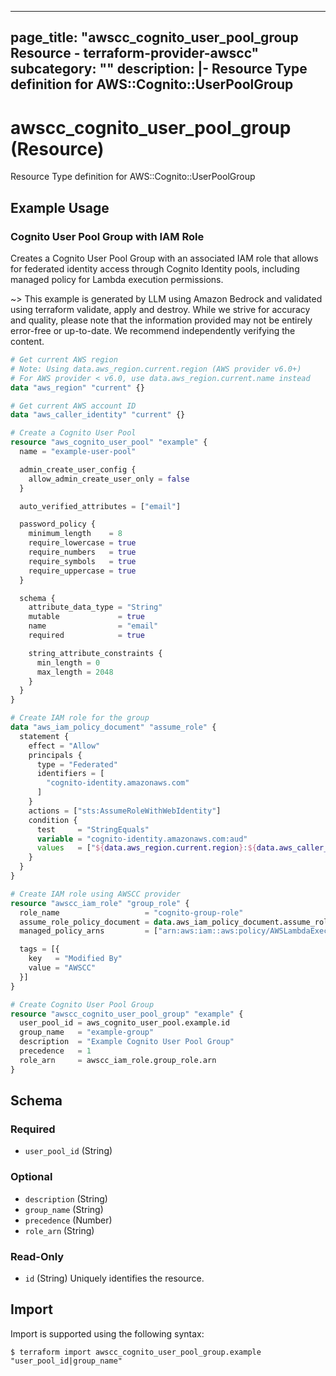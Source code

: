 
---
page_title: "awscc_cognito_user_pool_group Resource - terraform-provider-awscc"
subcategory: ""
description: |-
  Resource Type definition for AWS::Cognito::UserPoolGroup
---

# awscc_cognito_user_pool_group (Resource)

Resource Type definition for AWS::Cognito::UserPoolGroup

## Example Usage

### Cognito User Pool Group with IAM Role

Creates a Cognito User Pool Group with an associated IAM role that allows for federated identity access through Cognito Identity pools, including managed policy for Lambda execution permissions.

~> This example is generated by LLM using Amazon Bedrock and validated using terraform validate, apply and destroy. While we strive for accuracy and quality, please note that the information provided may not be entirely error-free or up-to-date. We recommend independently verifying the content.

```terraform
# Get current AWS region
# Note: Using data.aws_region.current.region (AWS provider v6.0+)
# For AWS provider < v6.0, use data.aws_region.current.name instead
data "aws_region" "current" {}

# Get current AWS account ID
data "aws_caller_identity" "current" {}

# Create a Cognito User Pool
resource "aws_cognito_user_pool" "example" {
  name = "example-user-pool"

  admin_create_user_config {
    allow_admin_create_user_only = false
  }

  auto_verified_attributes = ["email"]

  password_policy {
    minimum_length    = 8
    require_lowercase = true
    require_numbers   = true
    require_symbols   = true
    require_uppercase = true
  }

  schema {
    attribute_data_type = "String"
    mutable             = true
    name                = "email"
    required            = true

    string_attribute_constraints {
      min_length = 0
      max_length = 2048
    }
  }
}

# Create IAM role for the group
data "aws_iam_policy_document" "assume_role" {
  statement {
    effect = "Allow"
    principals {
      type = "Federated"
      identifiers = [
        "cognito-identity.amazonaws.com"
      ]
    }
    actions = ["sts:AssumeRoleWithWebIdentity"]
    condition {
      test     = "StringEquals"
      variable = "cognito-identity.amazonaws.com:aud"
      values   = ["${data.aws_region.current.region}:${data.aws_caller_identity.current.account_id}:identitypool/example"]
    }
  }
}

# Create IAM role using AWSCC provider
resource "awscc_iam_role" "group_role" {
  role_name                   = "cognito-group-role"
  assume_role_policy_document = data.aws_iam_policy_document.assume_role.json
  managed_policy_arns         = ["arn:aws:iam::aws:policy/AWSLambdaExecute"]

  tags = [{
    key   = "Modified By"
    value = "AWSCC"
  }]
}

# Create Cognito User Pool Group
resource "awscc_cognito_user_pool_group" "example" {
  user_pool_id = aws_cognito_user_pool.example.id
  group_name   = "example-group"
  description  = "Example Cognito User Pool Group"
  precedence   = 1
  role_arn     = awscc_iam_role.group_role.arn
}
```

<!-- schema generated by tfplugindocs -->
## Schema

### Required

- `user_pool_id` (String)

### Optional

- `description` (String)
- `group_name` (String)
- `precedence` (Number)
- `role_arn` (String)

### Read-Only

- `id` (String) Uniquely identifies the resource.

## Import

Import is supported using the following syntax:

```shell
$ terraform import awscc_cognito_user_pool_group.example "user_pool_id|group_name"
```
